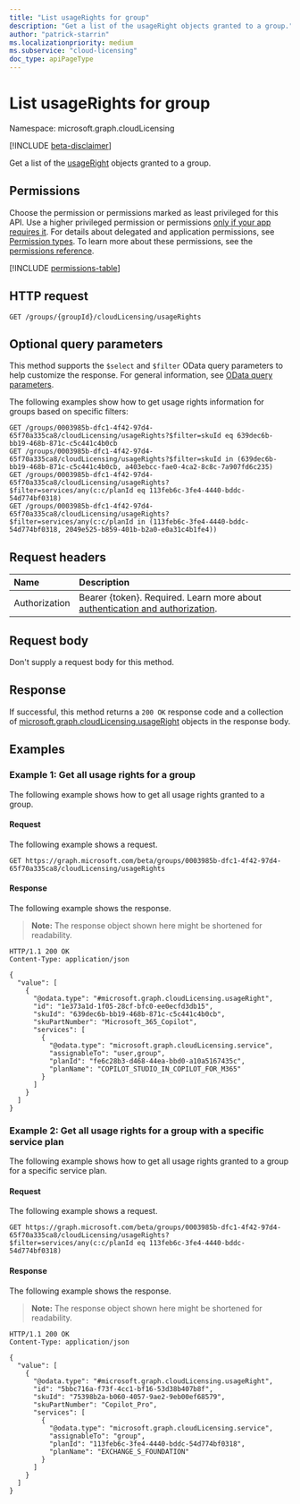 ```yaml
---
title: "List usageRights for group"
description: "Get a list of the usageRight objects granted to a group."
author: "patrick-starrin"
ms.localizationpriority: medium
ms.subservice: "cloud-licensing"
doc_type: apiPageType
---
```


# List usageRights for group

Namespace: microsoft.graph.cloudLicensing

[!INCLUDE [beta-disclaimer](../../includes/beta-disclaimer.md)]

Get a list of the [usageRight](../resources/cloudlicensing-usageright.md) objects granted to a group.

## Permissions

Choose the permission or permissions marked as least privileged for this API. Use a higher privileged permission or permissions [only if your app requires it](/graph/permissions-overview#best-practices-for-using-microsoft-graph-permissions). For details about delegated and application permissions, see [Permission types](/graph/permissions-overview#permission-types). To learn more about these permissions, see the [permissions reference](/graph/permissions-reference).

<!-- {
  "blockType": "permissions",
  "name": "cloudlicensing_groupcloudlicensing_list_usagerights"
}
-->
[!INCLUDE [permissions-table](../includes/permissions/cloudlicensing-groupcloudlicensing-list-usagerights-permissions.md)]

## HTTP request

<!-- {
  "blockType": "ignored"
}
-->
``` http
GET /groups/{groupId}/cloudLicensing/usageRights
```

## Optional query parameters

This method supports the `$select` and `$filter` OData query parameters to help customize the response. For general information, see [OData query parameters](/graph/query-parameters).

The following examples show how to get usage rights information for groups based on specific filters:

``` http
GET /groups/0003985b-dfc1-4f42-97d4-65f70a335ca8/cloudLicensing/usageRights?$filter=skuId eq 639dec6b-bb19-468b-871c-c5c441c4b0cb
GET /groups/0003985b-dfc1-4f42-97d4-65f70a335ca8/cloudLicensing/usageRights?$filter=skuId in (639dec6b-bb19-468b-871c-c5c441c4b0cb, a403ebcc-fae0-4ca2-8c8c-7a907fd6c235)
GET /groups/0003985b-dfc1-4f42-97d4-65f70a335ca8/cloudLicensing/usageRights?$filter=services/any(c:c/planId eq 113feb6c-3fe4-4440-bddc-54d774bf0318)
GET /groups/0003985b-dfc1-4f42-97d4-65f70a335ca8/cloudLicensing/usageRights?$filter=services/any(c:c/planId in (113feb6c-3fe4-4440-bddc-54d774bf0318, 2049e525-b859-401b-b2a0-e0a31c4b1fe4))
```

## Request headers

|Name|Description|
|:---|:---|
|Authorization|Bearer {token}. Required. Learn more about [authentication and authorization](/graph/auth/auth-concepts).|

## Request body

Don't supply a request body for this method.

## Response

If successful, this method returns a `200 OK` response code and a collection of [microsoft.graph.cloudLicensing.usageRight](../resources/cloudlicensing-usageright.md) objects in the response body.

## Examples

### Example 1: Get all usage rights for a group

The following example shows how to get all usage rights granted to a group.

#### Request

The following example shows a request.
<!-- {
  "blockType": "request",
  "name": "cloudlicensing-groupusageright-list-example-1"
}
-->
``` http
GET https://graph.microsoft.com/beta/groups/0003985b-dfc1-4f42-97d4-65f70a335ca8/cloudLicensing/usageRights
```

#### Response

The following example shows the response.
>**Note:** The response object shown here might be shortened for readability.
<!-- {
  "blockType": "response",
  "truncated": true,
  "@odata.type": "Collection(microsoft.graph.cloudLicensing.usageRight)"
}
-->
``` http
HTTP/1.1 200 OK
Content-Type: application/json

{
  "value": [
    {
      "@odata.type": "#microsoft.graph.cloudLicensing.usageRight",
      "id": "1e373a1d-1f05-28cf-bfc0-ee0ecfd3db15",
      "skuId": "639dec6b-bb19-468b-871c-c5c441c4b0cb",
      "skuPartNumber": "Microsoft_365_Copilot",
      "services": [
        {
          "@odata.type": "microsoft.graph.cloudLicensing.service",
          "assignableTo": "user,group",
          "planId": "fe6c28b3-d468-44ea-bbd0-a10a5167435c",
          "planName": "COPILOT_STUDIO_IN_COPILOT_FOR_M365"
        }
      ]
    }
  ]
}
```

### Example 2: Get all usage rights for a group with a specific service plan

The following example shows how to get all usage rights granted to a group for a specific service plan.

#### Request

The following example shows a request.
<!-- {
  "blockType": "request",
  "name": "cloudlicensing-groupusageright-list-example-2"
}
-->
``` http
GET https://graph.microsoft.com/beta/groups/0003985b-dfc1-4f42-97d4-65f70a335ca8/cloudLicensing/usageRights?$filter=services/any(c:c/planId eq 113feb6c-3fe4-4440-bddc-54d774bf0318)
```

#### Response

The following example shows the response.
>**Note:** The response object shown here might be shortened for readability.
<!-- {
  "blockType": "response",
  "truncated": true,
  "@odata.type": "Collection(microsoft.graph.cloudLicensing.usageRight)"
}
-->
``` http
HTTP/1.1 200 OK
Content-Type: application/json

{
  "value": [
    {
      "@odata.type": "#microsoft.graph.cloudLicensing.usageRight",
      "id": "5bbc716a-f73f-4cc1-bf16-53d38b407b8f",
      "skuId": "75398b2a-b060-4057-9ae2-9eb00ef68579",
      "skuPartNumber": "Copilot_Pro",
      "services": [
        {
          "@odata.type": "microsoft.graph.cloudLicensing.service",
          "assignableTo": "group",
          "planId": "113feb6c-3fe4-4440-bddc-54d774bf0318",
          "planName": "EXCHANGE_S_FOUNDATION"
        }
      ]
    }
  ]
}
```
